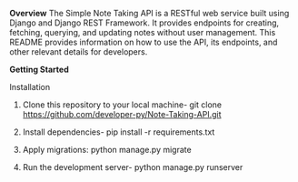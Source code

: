 **Overview**
The Simple Note Taking API is a RESTful web service built using Django and Django REST Framework. It provides endpoints for creating, fetching, querying, and updating notes without user management. This README provides information on how to use the API, its endpoints, and other relevant details for developers.

**Getting Started**

Installation
1. Clone this repository to your local machine-
   git clone https://github.com/developer-py/Note-Taking-API.git
2. Install dependencies-
   pip install -r requirements.txt
3. Apply migrations:
   python manage.py migrate

4. Run the development server-
   python manage.py runserver
 
